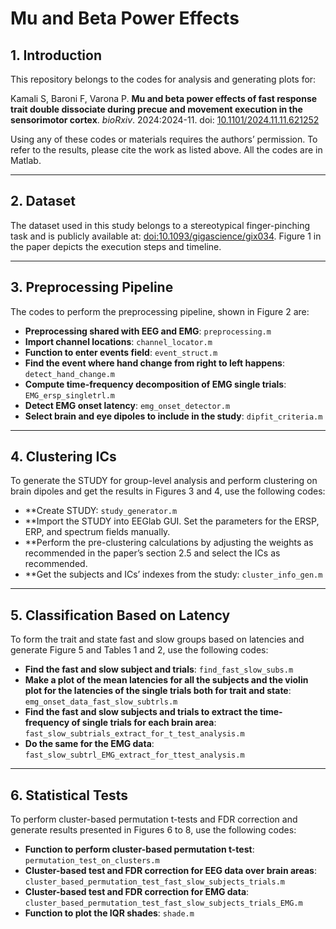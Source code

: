 # Mu and Beta Power Effects

## 1. Introduction

This repository belongs to the codes for analysis and generating plots for:

Kamali S, Baroni F, Varona P. **Mu and beta power effects of fast response trait double dissociate during precue and movement execution in the sensorimotor cortex**. *bioRxiv*. 2024:2024-11. doi: [10.1101/2024.11.11.621252](https://doi.org/10.1101/2024.11.11.621252)

Using any of these codes or materials requires the authors’ permission. To refer to the results, please cite the work as listed above. All the codes are in Matlab.

---

## 2. Dataset

The dataset used in this study belongs to a stereotypical finger-pinching task and is publicly available at: [doi:10.1093/gigascience/gix034](https://doi.org/10.1093/gigascience/gix034). Figure 1 in the paper depicts the execution steps and timeline.

---

## 3. Preprocessing Pipeline

The codes to perform the preprocessing pipeline, shown in Figure 2 are:

- **Preprocessing shared with EEG and EMG**: `preprocessing.m`
- **Import channel locations**: `channel_locator.m`
- **Function to enter events field**: `event_struct.m`
- **Find the event where hand change from right to left happens**: `detect_hand_change.m`
- **Compute time-frequency decomposition of EMG single trials**: `EMG_ersp_singletrl.m`
- **Detect EMG onset latency**: `emg_onset_detector.m`
- **Select brain and eye dipoles to include in the study**: `dipfit_criteria.m`

---

## 4. Clustering ICs

To generate the STUDY for group-level analysis and perform clustering on brain dipoles and get the results in Figures 3 and 4, use the following codes:

- **Create STUDY: `study_generator.m`
- **Import the STUDY into EEGlab GUI. Set the parameters for the ERSP, ERP, and spectrum fields manually.
- **Perform the pre-clustering calculations by adjusting the weights as recommended in the paper’s section 2.5 and select the ICs as recommended.
- **Get the subjects and ICs’ indexes from the study: `cluster_info_gen.m`

---

## 5. Classification Based on Latency

To form the trait and state fast and slow groups based on latencies and generate Figure 5 and Tables 1 and 2, use the following codes:

- **Find the fast and slow subject and trials**: `find_fast_slow_subs.m`
- **Make a plot of the mean latencies for all the subjects and the violin plot for the latencies of the single trials both for trait and state**: `emg_onset_data_fast_slow_subtrls.m`
- **Find the fast and slow subjects and trials to extract the time-frequency of single trials for each brain area**: `fast_slow_subtrials_extract_for_t_test_analysis.m`
- **Do the same for the EMG data**: `fast_slow_subtrl_EMG_extract_for_ttest_analysis.m`

---

## 6. Statistical Tests

To perform cluster-based permutation t-tests and FDR correction and generate results presented in Figures 6 to 8, use the following codes:

- **Function to perform cluster-based permutation t-test**: `permutation_test_on_clusters.m`
- **Cluster-based test and FDR correction for EEG data over brain areas**: `cluster_based_permutation_test_fast_slow_subjects_trials.m`
- **Cluster-based test and FDR correction for EMG data**: `cluster_based_permutation_test_fast_slow_subjects_trials_EMG.m`
- **Function to plot the IQR shades**: `shade.m`
